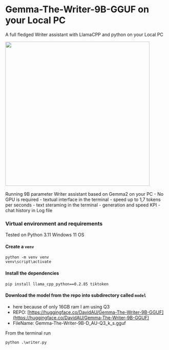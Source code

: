 # Gemma-The-Writer-9B-GGUF on your Local PC
A full fledged Writer assistant with LlamaCPP and python on your Local PC

<img src='https://huggingface.co/DavidAU/Gemma-The-Writer-9B-GGUF/resolve/main/the-writer.jpg' width=450>
<br><br>
Running 9B parameter Writer assistant based on Gemma2 on your PC
- No GPU is required
- textual interface in the terminal
- speed up to 1,7 tokens per seconds
- text steraming in the terminal
- generation and speed KPI
- chat history in Log file


### Virtual environment and requirements
Tested on Python 3.11 Windows 11 OS

#### Create a `venv`
```
python -m venv venv
venv\script\activate
```

#### Install the dependencies
```
pip install llama_cpp_python==0.2.85 tiktoken
```

#### Download the model from the repo into subdirectory called `model`
- here because of only 16GB ram I am using Q3
- REPO: [https://huggingface.co/DavidAU/Gemma-The-Writer-9B-GGUF](https://huggingface.co/DavidAU/Gemma-The-Writer-9B-GGUF)
- FileName: Gemma-The-Writer-9B-D_AU-Q3_k_s.gguf

From the terminal run
```
python .\writer.py
```

